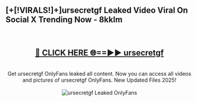 <h2>[+[!VIRALS!]+]ursecretgf Leaked Video Viral On Social X Trending Now - 8kklm</h2>
<br>
<div align="center">
<h2><a href="https://libra.edu.pl?ursecretgf" rel="nofollow">🔴 CLICK HERE 🌐==►► ursecretgf</a></h2>
<br>
Get ursecretgf OnlyFans leaked all content. Now you can access all videos and pictures of ursecretgf OnlyFans. New Updated Files 2025!
<br>
<br>
<a href="https://libra.edu.pl?ursecretgf" rel="nofollow" data-target="animated-image.originalLink"><img src="https://i.ibb.co.com/WyWwxjT/player-gif2.gif" alt="ursecretgf Leaked OnlyFans" style="max-width: 100%; display: inline-block;" data-target="animated-image.originalImage"></a>
</div>
<br>